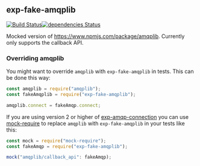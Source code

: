 ## exp-fake-amqplib

[![Build Status](https://travis-ci.org/ExpressenAB/exp-fake-amqplib.svg?branch=master)](https://travis-ci.org/ExpressenAB/exp-fake-amqplib)[![dependencies Status](https://david-dm.org/ExpressenAB/exp-fake-amqplib/status.svg)](https://david-dm.org/ExpressenAB/exp-fake-amqplib)

Mocked version of https://www.npmjs.com/package/amqplib.
Currently only supports the callback API.

### Overriding amqplib

You might want to override `amqplib` with `exp-fake-amqplib` in tests. This can be done this way:

```javascript
const amqplib = require("amqplib");
const fakeAmqplib = require("exp-fake-amqplib");

amqplib.connect = fakeAmqp.connect;
```

If you are using version 2 or higher of [exp-amqp-connection](https://www.npmjs.com/package/exp-amqp-connection)
you can use [mock-require](https://www.npmjs.com/package/mock-require) to replace `amqplib` with `exp-fake-amqplib` in your tests like this:

```javascript
const mock = require("mock-require");
const fakeAmqp = require("exp-fake-amqplib");

mock("amqplib/callback_api": fakeAmqp);
```
